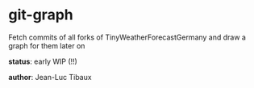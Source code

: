 # git-graph

Fetch commits of all forks of TinyWeatherForecastGermany and draw a graph for them later on

**status**: early WIP (!!)

**author**: Jean-Luc Tibaux
